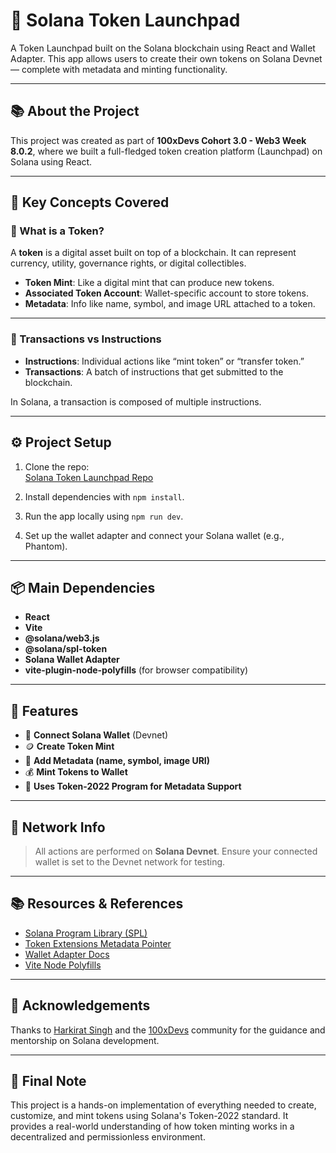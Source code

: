 # 🚀 Solana Token Launchpad

A Token Launchpad built on the Solana blockchain using React and Wallet Adapter. This app allows users to create their own tokens on Solana Devnet — complete with metadata and minting functionality.

---

## 📚 About the Project

This project was created as part of **100xDevs Cohort 3.0 - Web3 Week 8.0.2**, where we built a full-fledged token creation platform (Launchpad) on Solana using React.

---

## 🧠 Key Concepts Covered

### 🔹 What is a Token?

A **token** is a digital asset built on top of a blockchain. It can represent currency, utility, governance rights, or digital collectibles.

- **Token Mint**: Like a digital mint that can produce new tokens.
- **Associated Token Account**: Wallet-specific account to store tokens.
- **Metadata**: Info like name, symbol, and image URL attached to a token.

---

### 🔹 Transactions vs Instructions

- **Instructions**: Individual actions like “mint token” or “transfer token.”
- **Transactions**: A batch of instructions that get submitted to the blockchain.

In Solana, a transaction is composed of multiple instructions.

---

## ⚙️ Project Setup

1. Clone the repo:  
   [Solana Token Launchpad Repo](https://github.com/Chandands1/solana-token-launchpad.git)

2. Install dependencies with `npm install`.

3. Run the app locally using `npm run dev`.

4. Set up the wallet adapter and connect your Solana wallet (e.g., Phantom).

---

## 📦 Main Dependencies

- **React**
- **Vite**
- **@solana/web3.js**
- **@solana/spl-token**
- **Solana Wallet Adapter**
- **vite-plugin-node-polyfills** (for browser compatibility)

---

## 🚀 Features

- 🔐 **Connect Solana Wallet** (Devnet)
- 🪙 **Create Token Mint**
- 📝 **Add Metadata (name, symbol, image URI)**
- 💰 **Mint Tokens to Wallet**
- 🔗 **Uses Token-2022 Program for Metadata Support**

---

## 🧪 Network Info

> All actions are performed on **Solana Devnet**. Ensure your connected wallet is set to the Devnet network for testing.

---

## 📚 Resources & References

- [Solana Program Library (SPL)](https://github.com/solana-labs/solana-program-library)
- [Token Extensions Metadata Pointer](https://spl.solana.com/token-2022/extensions#example-create-a-mint-with-metadata)
- [Wallet Adapter Docs](https://github.com/anza-xyz/wallet-adapter/blob/master/APP.md)
- [Vite Node Polyfills](https://www.npmjs.com/package/vite-plugin-node-polyfills)

---

## 🙌 Acknowledgements

Thanks to [Harkirat Singh](https://twitter.com/hkiratS) and the [100xDevs](https://100xdevs.com) community for the guidance and mentorship on Solana development.

---

## 📎 Final Note

This project is a hands-on implementation of everything needed to create, customize, and mint tokens using Solana's Token-2022 standard. It provides a real-world understanding of how token minting works in a decentralized and permissionless environment.
